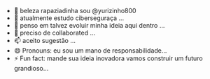 - 👋 beleza rapaziadinha sou @yurizinho800
- 👀 atualmente estudo ciberseguraça ...
- 🌱 penso em talvez evoluir minha ideia aqui dentro ...
- 💞️ preciso de collaborated ...
- 📫 aceito sugestão ...
- 😄 Pronouns: eu sou um mano de responsabilidade...
- ⚡ Fun fact: mande sua ideia inovadora vamos construir um futuro grandioso...

<!---
yurizinho800/yurizinho800 is a ✨ special ✨ repository because its `README.md` (this file) appears on your GitHub profile.
You can click the Preview link to take a look at your changes.
--->
